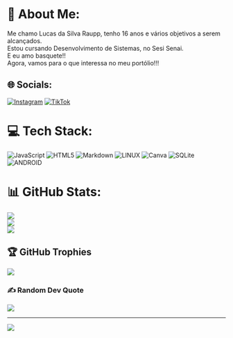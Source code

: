 # 💫 About Me:
Me chamo Lucas da Silva Raupp, tenho 16 anos e vários objetivos a serem alcançados.<br>Estou cursando Desenvolvimento de Sistemas, no Sesi Senai.<br>E eu amo basquete!!<br>Agora, vamos para o que interessa no meu portólio!!!<br> 


## 🌐 Socials:
[![Instagram](https://img.shields.io/badge/Instagram-%23E4405F.svg?logo=Instagram&logoColor=white)](https://instagram.com/raupp.fx_) [![TikTok](https://img.shields.io/badge/TikTok-%23000000.svg?logo=TikTok&logoColor=white)](https://tiktok.com/@raupp.fx_) 

# 💻 Tech Stack:
![JavaScript](https://img.shields.io/badge/javascript-%23323330.svg?style=for-the-badge&logo=javascript&logoColor=%23F7DF1E) ![HTML5](https://img.shields.io/badge/html5-%23E34F26.svg?style=for-the-badge&logo=html5&logoColor=white) ![Markdown](https://img.shields.io/badge/markdown-%23000000.svg?style=for-the-badge&logo=markdown&logoColor=white) ![LINUX](https://img.shields.io/badge/Linux-FCC624?style=for-the-badge&logo=linux&logoColor=black) ![Canva](https://img.shields.io/badge/Canva-%2300C4CC.svg?style=for-the-badge&logo=Canva&logoColor=white) ![SQLite](https://img.shields.io/badge/sqlite-%2307405e.svg?style=for-the-badge&logo=sqlite&logoColor=white) ![ANDROID](https://img.shields.io/badge/android-%2320232a.svg?style=for-the-badge&logo=android&logoColor=%a4c639)
# 📊 GitHub Stats:
![](https://github-readme-stats.vercel.app/api?username=LucasDaSilvaRaupp&theme=bear&hide_border=false&include_all_commits=false&count_private=false)<br/>
![](https://github-readme-streak-stats.herokuapp.com/?user=LucasDaSilvaRaupp&theme=bear&hide_border=false)<br/>
![](https://github-readme-stats.vercel.app/api/top-langs/?username=LucasDaSilvaRaupp&theme=bear&hide_border=false&include_all_commits=false&count_private=false&layout=compact)

## 🏆 GitHub Trophies
![](https://github-profile-trophy.vercel.app/?username=LucasDaSilvaRaupp&theme=radical&no-frame=false&no-bg=true&margin-w=4)

### ✍️ Random Dev Quote
![](https://quotes-github-readme.vercel.app/api?type=vetical&theme=radical)

---
[![](https://visitcount.itsvg.in/api?id=LucasDaSilvaRaupp&icon=0&color=0)](https://visitcount.itsvg.in)

<!-- Proudly created with GPRM ( https://gprm.itsvg.in ) -->

